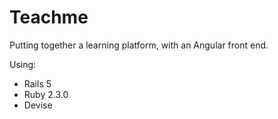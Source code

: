 # Teachme

Putting together a learning platform, with an Angular front end.

Using:
- Rails 5
- Ruby 2.3.0
- Devise
